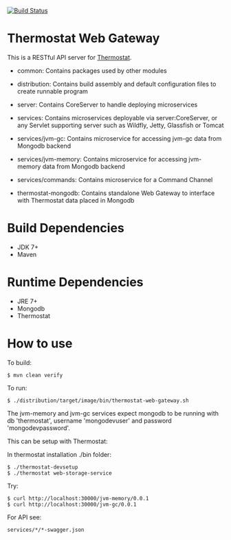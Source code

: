 [![Build Status](https://travis-ci.org/jiekang/thermostat-web-gateway.svg?branch=master)](https://travis-ci.org/jiekang/thermostat-web-gateway)

# Thermostat Web Gateway

This is a RESTful API server for [Thermostat](http://icedtea.classpath.org/thermostat).

* common: Contains packages used by other modules
* distribution: Contains build assembly and default configuration files to create runnable program
* server: Contains CoreServer to handle deploying microservices
* services: Contains microservices deployable via server:CoreServer, or any Servlet supporting server such as Wildfly, Jetty, Glassfish or Tomcat
* services/jvm-gc: Contains microservice for accessing jvm-gc data from Mongodb backend
* services/jvm-memory: Contains microservice for accessing jvm-memory data from Mongodb backend
* services/commands: Contains microservice for a Command Channel

* thermostat-mongodb: Contains standalone Web Gateway to interface with Thermostat data placed in Mongodb


# Build Dependencies

* JDK 7+
* Maven

# Runtime Dependencies

* JRE 7+
* Mongodb
* Thermostat

# How to use

To build:

```
$ mvn clean verify

```

To run:

```
$ ./distribution/target/image/bin/thermostat-web-gateway.sh
```

The jvm-memory and jvm-gc services expect mongodb to be running with db 'thermostat', username 'mongodevuser' and password 'mongodevpassword'.

This can be setup with Thermostat:

In thermostat installation ./bin folder:

```
$ ./thermostat-devsetup
$ ./thermostat web-storage-service
```

Try:

```
$ curl http://localhost:30000/jvm-memory/0.0.1
$ curl http://localhost:30000/jvm-gc/0.0.1
```

For API see:

```
services/*/*-swagger.json
```

